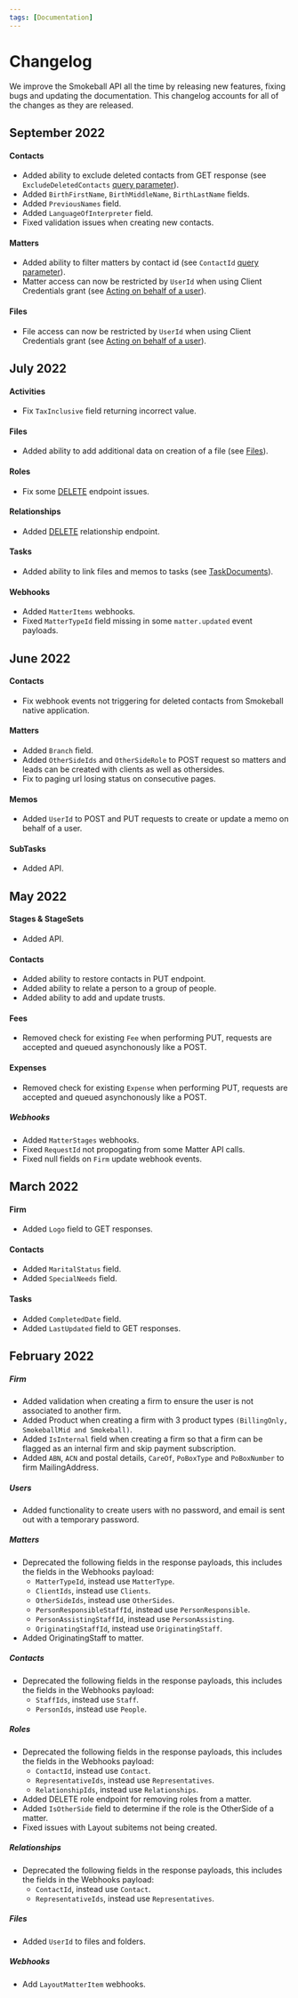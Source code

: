 ```yaml
---
tags: [Documentation]
---
```


# Changelog

We improve the Smokeball API all the time by releasing new features, fixing bugs and updating the documentation. This changelog accounts for all of the changes as they are released. 

## September 2022

#### Contacts
* Added ability to exclude deleted contacts from GET response (see `ExcludeDeletedContacts` [query parameter](https://smokeball.stoplight.io/docs/api-docs/0d6f4aba1a214-get-contacts)).
* Added `BirthFirstName`, `BirthMiddleName`, `BirthLastName` fields.
* Added `PreviousNames` field.
* Added `LanguageOfInterpreter` field.
* Fixed validation issues when creating new contacts.

#### Matters
* Added ability to filter matters by contact id (see `ContactId` [query parameter](https://smokeball.stoplight.io/docs/api-docs/40aa708f63ce3-get-matters)).
* Matter access can now be restricted by `UserId` when using Client Credentials grant (see [Acting on behalf of a user](https://smokeball.stoplight.io/docs/api-docs/d0bd38c8d0b40-making-requests#31-acting-on-behalf-of-a-user)).

#### Files
* File access can now be restricted by `UserId` when using Client Credentials grant (see [Acting on behalf of a user](https://smokeball.stoplight.io/docs/api-docs/d0bd38c8d0b40-making-requests#31-acting-on-behalf-of-a-user)).

## July 2022

#### Activities
* Fix `TaxInclusive` field returning incorrect value.

#### Files
* Added ability to add additional data on creation of a file (see [Files](https://smokeball.stoplight.io/docs/api-docs/4b58c83cc952a-add-file-to-a-matter)).

#### Roles
* Fix some [DELETE](https://smokeball.stoplight.io/docs/api-docs/64a5101608c79-remove-role-from-a-matter) endpoint issues.

#### Relationships
* Added [DELETE](https://smokeball.stoplight.io/docs/api-docs/36c4ce83b182f-remove-relationship-from-a-role-in-a-matter) relationship endpoint.

#### Tasks
* Added ability to link files and memos to tasks (see [TaskDocuments](https://smokeball.stoplight.io/docs/api-docs/3f91dd0d2662f-get-task-documents)).

#### Webhooks
* Added `MatterItems` webhooks.
* Fixed `MatterTypeId` field missing in some `matter.updated` event payloads.


## June 2022

#### Contacts
* Fix webhook events not triggering for deleted contacts from Smokeball native application.

#### Matters
* Added `Branch` field.
* Added `OtherSideIds` and `OtherSideRole` to POST request so matters and leads can be created with clients as well as othersides.
* Fix to paging url losing status on consecutive pages.

#### Memos
* Added `UserId` to POST and PUT requests to create or update a memo on behalf of a user.

#### SubTasks
* Added API.

## May 2022

#### Stages & StageSets
* Added API.

#### Contacts
* Added ability to restore contacts in PUT endpoint.
* Added ability to relate a person to a group of people.
* Added ability to add and update trusts.

#### Fees
* Removed check for existing `Fee` when performing PUT, requests are accepted and queued asynchonously like a POST.

#### Expenses
* Removed check for existing `Expense` when performing PUT, requests are accepted and queued asynchonously like a POST.

##### Webhooks
* Added `MatterStages` webhooks.
* Fixed `RequestId` not propogating from some Matter API calls.
* Fixed null fields on `Firm` update webhook events.


## March 2022

#### Firm
* Added `Logo` field to GET responses.

#### Contacts
* Added `MaritalStatus` field.
* Added `SpecialNeeds` field.

#### Tasks
* Added `CompletedDate` field.
* Added `LastUpdated` field to GET responses.


## February 2022

##### Firm
* Added validation when creating a firm to ensure the user is not associated to another firm.
* Added Product when creating a firm with 3 product types `(BillingOnly, SmokeballMid and Smokeball)`.
* Added `IsInternal` field when creating a firm so that a firm can be flagged as an internal firm and skip payment subscription.
* Added `ABN`, `ACN` and postal details, `CareOf`, `PoBoxType` and `PoBoxNumber` to firm MailingAddress.

##### Users
* Added functionality to create users with no password, and email is sent out with a temporary password.

##### Matters
* Deprecated the following fields in the response payloads, this includes the fields in the Webhooks payload:
  * `MatterTypeId`, instead use `MatterType`.
  * `ClientIds`, instead use `Clients`.
  * `OtherSideIds`, instead use `OtherSides`.
  * `PersonResponsibleStaffId`, instead use `PersonResponsible`.
  * `PersonAssistingStaffId`, instead use `PersonAssisting`.
  * `OriginatingStaffId`, instead use `OriginatingStaff`.
* Added OriginatingStaff to matter.

##### Contacts
* Deprecated the following fields in the response payloads, this includes the fields in the Webhooks payload:
  * `StaffIds`, instead use `Staff`.
  * `PersonIds`, instead use `People`.

##### Roles
* Deprecated the following fields in the response payloads, this includes the fields in the Webhooks payload:
  * `ContactId`, instead use `Contact`.
  * `RepresentativeIds`, instead use `Representatives`.
  * `RelationshipIds`, instead use `Relationships`.
* Added DELETE role endpoint for removing roles from a matter.
* Added `IsOtherSide` field to determine if the role is the OtherSide of a matter.
* Fixed issues with Layout subitems not being created.
 
##### Relationships
* Deprecated the following fields in the response payloads, this includes the fields in the Webhooks payload:
  * `ContactId`, instead use `Contact`.
  * `RepresentativeIds`, instead use `Representatives`.

##### Files
* Added `UserId` to files and folders.

##### Webhooks
* Add `LayoutMatterItem` webhooks.